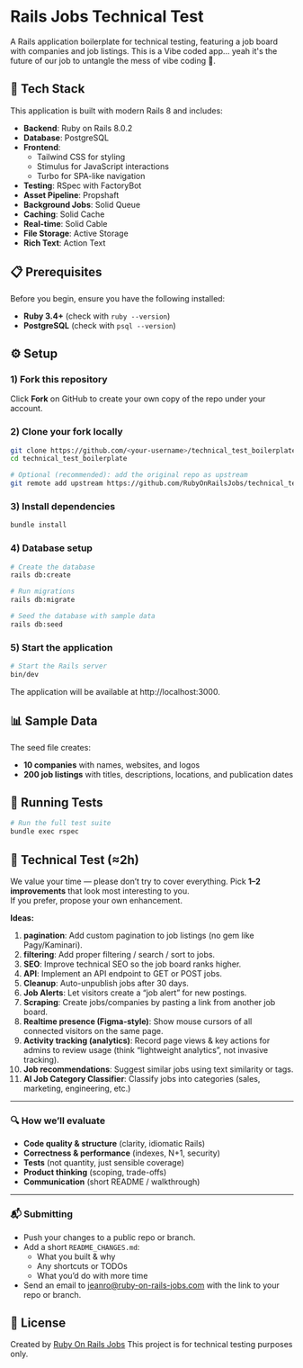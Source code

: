# Rails Jobs Technical Test

A Rails application boilerplate for technical testing, featuring a job board with companies and job listings.
This is a Vibe coded app... yeah it's the future of our job to untangle the mess of vibe coding 🤣.


## 🚀 Tech Stack

This application is built with modern Rails 8 and includes:

- **Backend**: Ruby on Rails 8.0.2
- **Database**: PostgreSQL
- **Frontend**: 
  - Tailwind CSS for styling
  - Stimulus for JavaScript interactions
  - Turbo for SPA-like navigation
- **Testing**: RSpec with FactoryBot
- **Asset Pipeline**: Propshaft
- **Background Jobs**: Solid Queue
- **Caching**: Solid Cache
- **Real-time**: Solid Cable
- **File Storage**: Active Storage
- **Rich Text**: Action Text

## 📋 Prerequisites

Before you begin, ensure you have the following installed:

- **Ruby 3.4+** (check with `ruby --version`)
- **PostgreSQL** (check with `psql --version`)

## ⚙️ Setup

### 1) Fork this repository
Click **Fork** on GitHub to create your own copy of the repo under your account.

### 2) Clone your fork locally
```bash
git clone https://github.com/<your-username>/technical_test_boilerplate.git
cd technical_test_boilerplate

# Optional (recommended): add the original repo as upstream
git remote add upstream https://github.com/RubyOnRailsJobs/technical_test_boilerplate.git
```

### 3) Install dependencies
```bash
bundle install
```

### 4) Database setup
```bash
# Create the database
rails db:create

# Run migrations
rails db:migrate

# Seed the database with sample data
rails db:seed
```

### 5) Start the application
```bash
# Start the Rails server
bin/dev
```

The application will be available at http://localhost:3000.

## 📊 Sample Data

The seed file creates:
- **10 companies** with names, websites, and logos
- **200 job listings** with titles, descriptions, locations, and publication dates

## 🧪 Running Tests

```bash
# Run the full test suite
bundle exec rspec
```

## 🧩 Technical Test (≈2h)

We value your time — please don’t try to cover everything.
Pick **1–2 improvements** that look most interesting to you.  
If you prefer, propose your own enhancement.

**Ideas:**

1. **pagination**: Add custom pagination to job listings (no gem like Pagy/Kaminari).
2. **filtering**: Add proper filtering / search / sort to jobs.
3. **SEO**: Improve technical SEO so the job board ranks higher.
4. **API**: Implement an API endpoint to GET or POST jobs.
5. **Cleanup**: Auto-unpublish jobs after 30 days.
6. **Job Alerts**: Let visitors create a “job alert” for new postings.
7. **Scraping**: Create jobs/companies by pasting a link from another job board.
8. **Realtime presence (Figma-style)**: Show mouse cursors of all connected visitors on the same page.  
9. **Activity tracking (analytics)**: Record page views & key actions for admins to review usage (think “lightweight analytics”, not invasive tracking).
10. **Job recommendations**: Suggest similar jobs using text similarity or tags.
11. **AI Job Category Classifier**: Classify jobs into categories (sales, marketing, engineering, etc.)

---

### 🔍 How we’ll evaluate
- **Code quality & structure** (clarity, idiomatic Rails)
- **Correctness & performance** (indexes, N+1, security)
- **Tests** (not quantity, just sensible coverage)
- **Product thinking** (scoping, trade-offs)
- **Communication** (short README / walkthrough)

---

### 📬 Submitting
- Push your changes to a public repo or branch.  
- Add a short `README_CHANGES.md`:
  - What you built & why
  - Any shortcuts or TODOs
  - What you’d do with more time
- Send an email to jeanro@ruby-on-rails-jobs.com with the link to your repo or branch.


## 📄 License
Created by [Ruby On Rails Jobs](https://www.ruby-on-rails-jobs.com)
This project is for technical testing purposes only.
